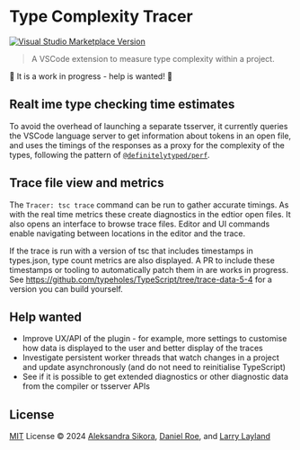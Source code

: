 # Type Complexity Tracer

<a href="https://marketplace.visualstudio.com/items?itemName=tsperf.tracer" target="__blank"><img src="https://img.shields.io/visual-studio-marketplace/v/tsperf.tracer.svg?color=eee&amp;label=VS%20Code%20Marketplace&logo=visual-studio-code" alt="Visual Studio Marketplace Version" /></a>

> A VSCode extension to measure type complexity within a project.

🚧 It is a work in progress - help is wanted! 🚧

## Realt ime type checking time estimates

To avoid the overhead of launching a separate tsserver, it currently queries the VSCode language server to get information about tokens in an open file, and uses the timings of the responses as a proxy for the complexity of the types, following the pattern of [`@definitelytyped/perf`](https://github.com/microsoft/DefinitelyTyped-tools/blob/41ba894ba571e55fa91ef0bb0d44d6eb6d201943/packages/perf).

## Trace file view and metrics

The `Tracer: tsc trace` command can be run to gather accurate timings.  As with the real time metrics these create diagnostics in the edtior open files. It also opens an interface to browse trace files. Editor and UI commands enable navigating between locations in the editor and the trace.

If the trace is run with a version of tsc that includes timestamps in types.json, type count metrics are also displayed. A PR to include these timestamps or tooling to automatically patch them in are works in progress.  See https://github.com/typeholes/TypeScript/tree/trace-data-5-4 for a version you can build yourself.

## Help wanted

- Improve UX/API of the plugin - for example, more settings to customise how data is displayed to the user and better display of the traces
- Investigate persistent worker threads that watch changes in a project and update asynchronously (and do not need to reinitialise TypeScript)
- See if it is possible to get extended diagnostics or other diagnostic data from the compiler or tsserver APIs

## License

[MIT](./LICENSE) License © 2024 [Aleksandra Sikora](https://github.com/beerose), [Daniel Roe](https://github.com/danielroe), and [Larry Layland](https://github.com/typeholes)
